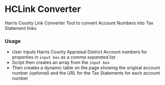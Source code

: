 # HCLink Converter

Harris County Link Converter Tool to convert Account Numbers into Tax Statement links



### Usage

* User inputs Harris County Appraisal District Account numbers for properties in `input box` as a *comma separated* list
* Script then creates an array from the `input box` 
* Then creates a dynamic table on the page showing the original account number *(optional)* and the URL for the Tax Statements for each account number

